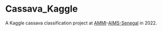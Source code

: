 # Cassava_Kaggle
A Kaggle cassava classification project at [AMMI](https://aimsammi.org/)-[AIMS-Senegal](https://aims-senegal.org/) in 2022. 
